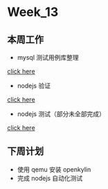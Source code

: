 # Week_13

## 本周工作

- mysql 测试用例库整理

[click here](https://github.com/microseyuyu/RISCV-testcase/tree/master/MySQL)

- nodejs 验证

[click here](https://github.com/microseyuyu/PLCT-Work-repository/blob/main/nodejs/Report_nodejs.md)

- nodejs 测试（部分未全部完成）

[click here](https://github.com/microseyuyu/PLCT-Work-repository/blob/main/nodejs/Make_test.md)

## 下周计划

- 使用 qemu 安装 openkylin
- 完成 nodejs 自动化测试
